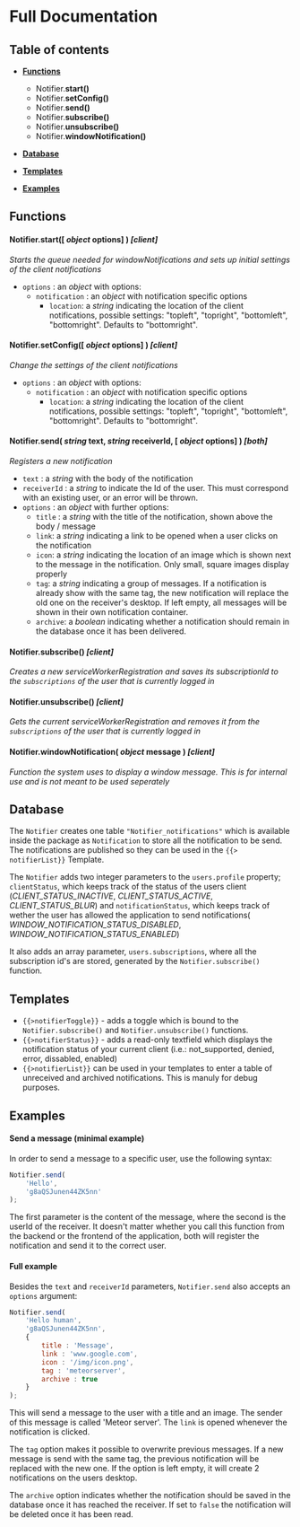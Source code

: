 
Full Documentation
===============

Table of contents
------------
* **[Functions](#functions)**
	* Notifier.**start()**
    * Notifier.**setConfig()**
    * Notifier.**send()**
    * Notifier.**subscribe()**
    * Notifier.**unsubscribe()**
    * Notifier.**windowNotification()**
    
* **[Database](#database)**
* **[Templates](#templates)** 
* **[Examples](#examples)**


Functions
--------

#### Notifier.**start(**[ *object* options] **)** _[client]_
*Starts the queue needed for windowNotifications and sets up initial settings of the client notifications*
* `options` : an *object* with options:
	* `notification` : an *object* with notification specific options
      * `location`: a *string* indicating the location of the client notifications, possible settings:
"topleft", "topright", "bottomleft", "bottomright". Defaults to "bottomright".


#### Notifier.**setConfig(**[ *object* options] **)** _[client]_
*Change the settings of the client notifications*
* `options` : an *object* with options:
	* `notification` : an *object* with notification specific options
      * `location`: a *string* indicating the location of the client notifications, possible settings:
"topleft", "topright", "bottomleft", "bottomright". Defaults to "bottomright".


#### Notifier.**send(** *string* text, *string* receiverId, [ *object* options] **)** _[both]_
*Registers a new notification*

* `text` : a *string* with the body of the notification
* `receiverId` : a *string* to indicate the Id of the user. This must correspond with an existing user, or an error will be thrown.
* `options` : an *object* with further options:
	* `title` : a *string* with the title of the notification, shown above the body / message
	* `link`: a *string* indicating a link to be opened when a user clicks on the notification
	* `icon`: a *string* indicating the location of an image which is shown next to the message in the notification. 
	Only small, square images display properly
	* `tag`: a *string* indicating a group of messages. If a notification is already show with the same tag, the new 
	notification will replace the old one on the receiver's desktop. If left empty, all messages will be shown in their 
	own notification container.
	* `archive`: a *boolean* indicating whether a notification should remain in the database once it has been delivered.


#### Notifier.**subscribe()** _[client]_
*Creates a new serviceWorkerRegistration and saves its subscriptionId to the `subscriptions` of the user that is currently logged in*

#### Notifier.**unsubscribe()** _[client]_
*Gets the current serviceWorkerRegistration and removes it from the `subscriptions` of the user that is currently logged in*

#### Notifier.**windowNotification(** *object* message **)** _[client]_
*Function the system uses to display a window message. This is for internal use and is not meant to be used seperately*


Database
---------
The `Notifier` creates one table `"Notifier_notifications"` which is available inside the package as `Notification` to 
store all the notification to be send. The notifications are published so they can be used in the `{{> notifierList}}`
Template.

The `Notifier` adds two integer parameters to the `users.profile` property; `clientStatus`, which keeps track of the status of the users client (*CLIENT_STATUS_INACTIVE*, *CLIENT_STATUS_ACTIVE*, *CLIENT_STATUS_BLUR*) and `notificationStatus`, which keeps track of wether the user has allowed the application to send notifications( *WINDOW_NOTIFICATION_STATUS_DISABLED*, *WINDOW_NOTIFICATION_STATUS_ENABLED*)

It also adds an array parameter, `users.subscriptions`, where all the subscription id's are stored, generated by the `Notifier.subscribe()` function.


Templates
---------
* `{{>notifierToggle}}` - adds a toggle which is bound to the `Notifier.subscribe()` and `Notifier.unsubscribe()` functions.
* `{{>notifierStatus}}` - adds a read-only textfield which displays the notification status of your current client (i.e.: not_supported, denied, error, dissabled, enabled) 
* `{{>notifierList}}` can be used in your templates to enter a table of unreceived and archived notifications. This is manuly for debug purposes.


Examples
------------------
#### Send a message (minimal example) ####
In order to send a message to a specific user, use the following syntax:

```javascript
Notifier.send(
	'Hello', 
	'g8aQSJunen44ZK5nn'
);

```
The first parameter is the content of the message, where the second is the userId of the receiver. It doesn't matter 
whether you call this function from the backend or the frontend of the application, both will register the notification 
and send it to the correct user.

#### Full example ####
Besides the `text` and `receiverId` parameters, `Notifier.send` also accepts an `options` argument:

```javascript
Notifier.send(
	'Hello human', 
	'g8aQSJunen44ZK5nn',
	{
		title : 'Message',
		link : 'www.google.com',
		icon : '/img/icon.png',
		tag : 'meteorserver',
		archive : true
	}
); 
```
This will send a message to the user with a title and an image. The sender of this message is called 'Meteor server'. 
The `link` is opened whenever the notification is clicked.
 
The `tag` option makes it possible to overwrite previous 
messages. If a new message is send with the same tag, the previous notification will be replaced with the new one. 
If the option is left empty, it will create 2 notifications on the users desktop.

The `archive` option indicates whether the notification should be saved in the database once it has reached the 
receiver. If set to `false` the notification will be deleted once it has been read.
